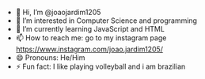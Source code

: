 - 👋 Hi, I’m @joaojardim1205
- 👀 I’m interested in Computer Science and programming
- 🌱 I’m currently learning JavaScript and HTML
- 📫 How to reach me: go to my instagram page https://www.instagram.com/joao.jardim1205/
- 😄 Pronouns: He/Him
- ⚡ Fun fact: I like playing volleyball and i am brazilian 

<!---
joaojardim1205/joaojardim1205 is a ✨ special ✨ repository because its `README.md` (this file) appears on your GitHub profile.
You can click the Preview link to take a look at your changes.
--->

